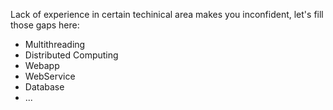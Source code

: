 Lack of experience in certain techinical area makes you inconfident, let's fill those gaps here:
* Multithreading
* Distributed Computing
* Webapp
* WebService
* Database
* ...